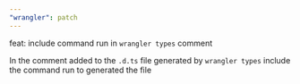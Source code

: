 ```yaml
---
"wrangler": patch
---
```


feat: include command run in `wrangler types` comment

In the comment added to the `.d.ts` file generated by `wrangler types`
include the command run to generated the file
